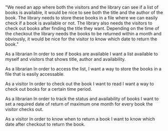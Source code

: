 "We need an app where both the visitors and the library can see if a list of books is available, it would be nice to see both the title and the author of the book. The library needs to store these books in a file where we can easily check if a book is available or not. The library also needs the visitors to check out books after finding the title they want. Depending on the time of the checkout the library needs the books to be returned within a month and obviously, it would be nice for the visitor to know which date to return the book."

As a librarian
In order to see if books are available
I want a list available to myself and visitors that shows title, author and availability.

As a librarian
In order to access the list,
I want a way to store the books in a file that is easily accessable.

As a visitor
In order to check out the book I want to read
I want a way to check out books for a certain time period.

As a librarian
In order to track the status and availability of books
I want to set a required date of return of maximum one month for every book the visitor checks out.

As a visitor
In order to know when to return a book
I want to know which date after checkout to return the book.